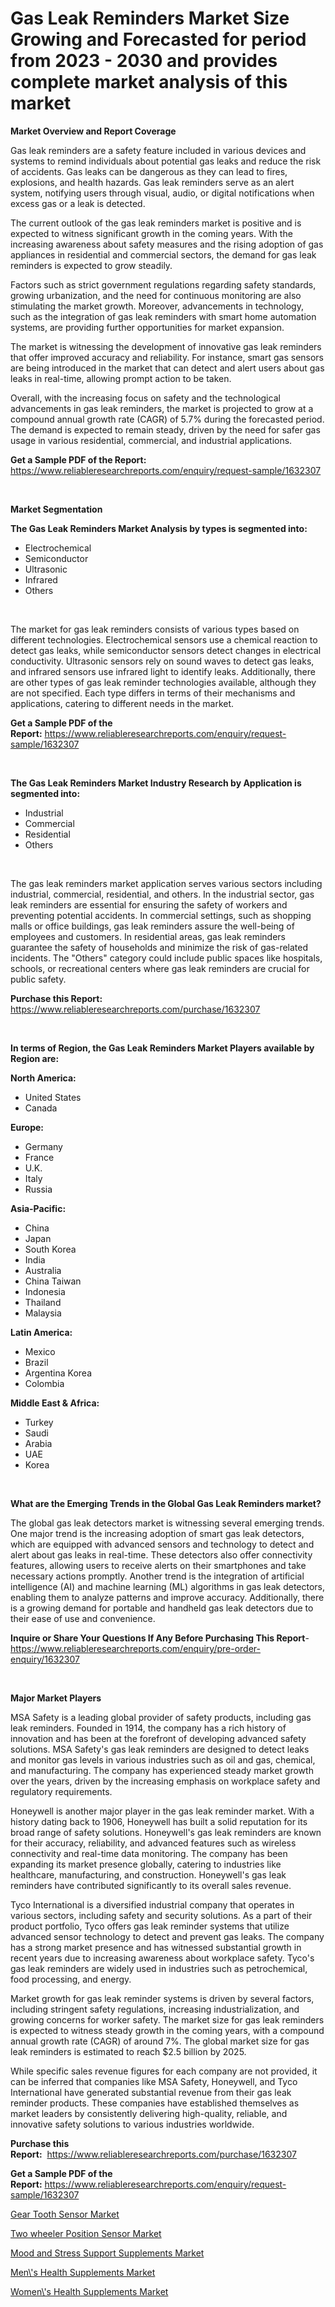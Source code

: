 <p><h1>Gas Leak Reminders Market Size Growing and Forecasted for period from 2023 - 2030 and provides complete market analysis of this market</h1></p><p><strong>Market Overview and Report Coverage</strong></p>
<p><p>Gas leak reminders are a safety feature included in various devices and systems to remind individuals about potential gas leaks and reduce the risk of accidents. Gas leaks can be dangerous as they can lead to fires, explosions, and health hazards. Gas leak reminders serve as an alert system, notifying users through visual, audio, or digital notifications when excess gas or a leak is detected.</p><p>The current outlook of the gas leak reminders market is positive and is expected to witness significant growth in the coming years. With the increasing awareness about safety measures and the rising adoption of gas appliances in residential and commercial sectors, the demand for gas leak reminders is expected to grow steadily.</p><p>Factors such as strict government regulations regarding safety standards, growing urbanization, and the need for continuous monitoring are also stimulating the market growth. Moreover, advancements in technology, such as the integration of gas leak reminders with smart home automation systems, are providing further opportunities for market expansion.</p><p>The market is witnessing the development of innovative gas leak reminders that offer improved accuracy and reliability. For instance, smart gas sensors are being introduced in the market that can detect and alert users about gas leaks in real-time, allowing prompt action to be taken.</p><p>Overall, with the increasing focus on safety and the technological advancements in gas leak reminders, the market is projected to grow at a compound annual growth rate (CAGR) of 5.7% during the forecasted period. The demand is expected to remain steady, driven by the need for safer gas usage in various residential, commercial, and industrial applications.</p></p>
<p><strong>Get a Sample PDF of the Report:</strong> <a href="https://www.reliableresearchreports.com/enquiry/request-sample/1632307">https://www.reliableresearchreports.com/enquiry/request-sample/1632307</a></p>
<p>&nbsp;</p>
<p><strong>Market Segmentation</strong></p>
<p><strong>The Gas Leak Reminders Market Analysis by types is segmented into:</strong></p>
<p><ul><li>Electrochemical</li><li>Semiconductor</li><li>Ultrasonic</li><li>Infrared</li><li>Others</li></ul></p>
<p>&nbsp;</p>
<p><p>The market for gas leak reminders consists of various types based on different technologies. Electrochemical sensors use a chemical reaction to detect gas leaks, while semiconductor sensors detect changes in electrical conductivity. Ultrasonic sensors rely on sound waves to detect gas leaks, and infrared sensors use infrared light to identify leaks. Additionally, there are other types of gas leak reminder technologies available, although they are not specified. Each type differs in terms of their mechanisms and applications, catering to different needs in the market.</p></p>
<p><strong>Get a Sample PDF of the Report:</strong>&nbsp;<a href="https://www.reliableresearchreports.com/enquiry/request-sample/1632307">https://www.reliableresearchreports.com/enquiry/request-sample/1632307</a></p>
<p>&nbsp;</p>
<p><strong>The Gas Leak Reminders Market Industry Research by Application is segmented into:</strong></p>
<p><ul><li>Industrial</li><li>Commercial</li><li>Residential</li><li>Others</li></ul></p>
<p>&nbsp;</p>
<p><p>The gas leak reminders market application serves various sectors including industrial, commercial, residential, and others. In the industrial sector, gas leak reminders are essential for ensuring the safety of workers and preventing potential accidents. In commercial settings, such as shopping malls or office buildings, gas leak reminders assure the well-being of employees and customers. In residential areas, gas leak reminders guarantee the safety of households and minimize the risk of gas-related incidents. The "Others" category could include public spaces like hospitals, schools, or recreational centers where gas leak reminders are crucial for public safety.</p></p>
<p><strong>Purchase this Report:</strong>&nbsp; <a href="https://www.reliableresearchreports.com/purchase/1632307">https://www.reliableresearchreports.com/purchase/1632307</a></p>
<p>&nbsp;</p>
<p><strong>In terms of Region, the Gas Leak Reminders Market Players available by Region are:</strong></p>
<p>
    <p> <strong> North America: </strong>
        <ul>
            <li>United States</li>
            <li>Canada</li>
        </ul>
        </p> 
    <p> <strong> Europe: </strong>
        <ul>
            <li>Germany</li>
            <li>France</li>
            <li>U.K.</li>
            <li>Italy</li>
            <li>Russia</li>
        </ul>
        </p> 
    <p> <strong> Asia-Pacific: </strong>
        <ul>
            <li>China</li>
            <li>Japan</li>
            <li>South Korea</li>
            <li>India</li>
            <li>Australia</li>
            <li>China Taiwan</li>
            <li>Indonesia</li>
            <li>Thailand</li>
            <li>Malaysia</li>
        </ul>
        </p> 
    <p> <strong> Latin America: </strong>
        <ul>
            <li>Mexico</li>
            <li>Brazil</li>
            <li>Argentina Korea</li>
            <li>Colombia</li>
        </ul>
        </p> 
    <p> <strong> Middle East & Africa: </strong>
        <ul>
            <li>Turkey</li>
            <li>Saudi</li>
            <li>Arabia</li>
            <li>UAE</li>
            <li>Korea</li>
        </ul>
    </p>
    </p>
<p>&nbsp;</p>
<p><strong>What are the Emerging Trends in the Global Gas Leak Reminders market?</strong></p>
<p><p>The global gas leak detectors market is witnessing several emerging trends. One major trend is the increasing adoption of smart gas leak detectors, which are equipped with advanced sensors and technology to detect and alert about gas leaks in real-time. These detectors also offer connectivity features, allowing users to receive alerts on their smartphones and take necessary actions promptly. Another trend is the integration of artificial intelligence (AI) and machine learning (ML) algorithms in gas leak detectors, enabling them to analyze patterns and improve accuracy. Additionally, there is a growing demand for portable and handheld gas leak detectors due to their ease of use and convenience.</p></p>
<p><strong>Inquire or Share Your Questions If Any Before Purchasing This Report</strong>- <a href="https://www.reliableresearchreports.com/enquiry/pre-order-enquiry/1632307">https://www.reliableresearchreports.com/enquiry/pre-order-enquiry/1632307</a></p>
<p>&nbsp;</p>
<p><strong>Major Market Players</strong></p>
<p><p>MSA Safety is a leading global provider of safety products, including gas leak reminders. Founded in 1914, the company has a rich history of innovation and has been at the forefront of developing advanced safety solutions. MSA Safety's gas leak reminders are designed to detect leaks and monitor gas levels in various industries such as oil and gas, chemical, and manufacturing. The company has experienced steady market growth over the years, driven by the increasing emphasis on workplace safety and regulatory requirements.</p><p>Honeywell is another major player in the gas leak reminder market. With a history dating back to 1906, Honeywell has built a solid reputation for its broad range of safety solutions. Honeywell's gas leak reminders are known for their accuracy, reliability, and advanced features such as wireless connectivity and real-time data monitoring. The company has been expanding its market presence globally, catering to industries like healthcare, manufacturing, and construction. Honeywell's gas leak reminders have contributed significantly to its overall sales revenue.</p><p>Tyco International is a diversified industrial company that operates in various sectors, including safety and security solutions. As a part of their product portfolio, Tyco offers gas leak reminder systems that utilize advanced sensor technology to detect and prevent gas leaks. The company has a strong market presence and has witnessed substantial growth in recent years due to increasing awareness about workplace safety. Tyco's gas leak reminders are widely used in industries such as petrochemical, food processing, and energy.</p><p>Market growth for gas leak reminder systems is driven by several factors, including stringent safety regulations, increasing industrialization, and growing concerns for worker safety. The market size for gas leak reminders is expected to witness steady growth in the coming years, with a compound annual growth rate (CAGR) of around 7%. The global market size for gas leak reminders is estimated to reach $2.5 billion by 2025.</p><p>While specific sales revenue figures for each company are not provided, it can be inferred that companies like MSA Safety, Honeywell, and Tyco International have generated substantial revenue from their gas leak reminder products. These companies have established themselves as market leaders by consistently delivering high-quality, reliable, and innovative safety solutions to various industries worldwide.</p></p>
<p><strong>Purchase this Report:</strong>&nbsp;&nbsp;<a href="https://www.reliableresearchreports.com/purchase/1632307">https://www.reliableresearchreports.com/purchase/1632307</a></p>
<p></p>
<p><strong>Get a Sample PDF of the Report:</strong>&nbsp;<a href="https://www.reliableresearchreports.com/enquiry/request-sample/1632307">https://www.reliableresearchreports.com/enquiry/request-sample/1632307</a></p>
<p><p><a href="https://medium.com/@raymondgray765/analyzing-gear-tooth-sensor-market-global-industry-perspective-and-forecast-2023-to-2030-506ac27797fa">Gear Tooth Sensor Market</a></p><p><a href="https://medium.com/@marcellakin2023/decoding-two-wheeler-position-sensor-market-metrics-market-share-trends-and-growth-patterns-7beb52fd63f6">Two wheeler Position Sensor Market</a></p><p><a href="https://www.linkedin.com/pulse/mood-stress-support-supplements-market-share-amp-new-trends-pjobf/">Mood and Stress Support Supplements Market</a></p><p><a href="https://www.linkedin.com/pulse/mens-health-supplements-market-share-amp-new-trends-analysis-dnsbf/">Men\'s Health Supplements Market</a></p><p><a href="https://www.linkedin.com/pulse/womens-health-supplements-market-share-amp-new-trends-analysis-kwbcf/">Women\'s Health Supplements Market</a></p></p>